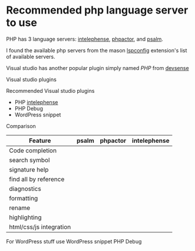 # Recommended php language server to use

PHP has 3 language servers: [intelephense], [phpactor], and [psalm].

I found the available php servers from the mason [lspconfig] extension's
list of available servers.

Visual studio has another popular plugin simply named _PHP_ from [devsense]

Visual studio plugins

Recommended Visual studio plugins

- PHP [intelephense]
- PHP Debug
- WordPress snippet

Comparison

| Feature               | psalm | phpactor | intelephense |
| --------------------- | ----- | -------- | ------------ |
| Code completion       |       |          |              |
| search symbol         |       |          |              |
| signature help        |       |          |              |
| find all by reference |       |          |              |
| diagnostics
| formatting
| rename
| highlighting
| html/css/js integration |

For WordPress stuff use WordPress snippet
PHP Debug

[phpactor]: https://phpactor.readthedocs.io/en/master/
[psalm]: https://psalm.dev/
[intelephense]: https://intelephense.com/
[devsense]: https://www.devsense.com/en
[lspconfig]: https://github.com/williamboman/mason-lspconfig.nvim/blob/5230617372e656d4a2e1e236e03bf7e7b4b97273/README.md#available-lsp-servers
